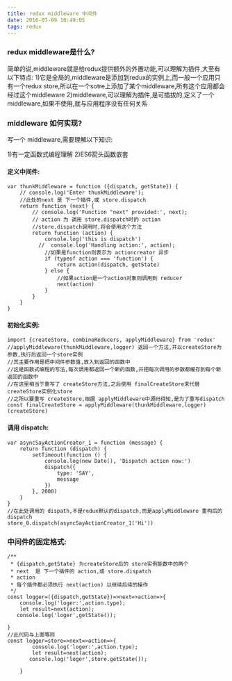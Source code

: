 ```yaml
---
title: redux middleware 中间件
date: 2016-07-09 10:49:05
tags: redux
---
```

### redux middleware是什么?

简单的说,middleware就是给redux提供额外的外置功能,可以理解为插件,大至有以下特点:
1)它是全局的,middleware是添加到redux的实例上,而一般一个应用只有一个redux store,所以在一个sotre上添加了某个middleware,所有这个应用都会经过这个middleware
2)middleware,可以理解为插件,是可插拔的,定义了一个middleware,如果不使用,就与应用程序没有任何关系

### middleware 如何实现?

写一个 middleware,需要理解以下知识:

1)有一定函数式编程理解
2)ES6箭头函数嵌套



#### 定义中间件:

    var thunkMiddleware = function ({dispatch, getState}) {
        // console.log('Enter thunkMiddleware');
        //此处的next 是 下一个插件,或 store.dispatch
        return function (next) {
            // console.log('Function "next" provided:', next);
            // action 为 调用 store.dispatch时的 action
            //store.dispatch调用时,将会使用这个方法
            return function (action) {
                console.log('this is dispatch')
              //  console.log('Handling action:', action);
                //如果是function则表示为 actioncreator 异步
                if (typeof action === 'function') {
                    return action(dispatch, getState)
                } else {
                    //如果action是一个action对象则调用到 reducer
                    next(action)
                }
            }
        }
    }


#### 初始化实例:

    import {createStore, combineReducers, applyMiddleware} from 'redux'
    //applyMiddleware(thunkMiddleware,logger) 返回一个方法,并以createStore为参数,执行后返回一个store实例
    //其主要作用是把中间件参数值,放入到返回的函数中
    //这是函数式编程的写法,每次调用都返回一个新的函数,并把每次调用的参数都缓存到每个新返回的函数中
    //在这里相当于重写了 createStore方法,之后使用 finalCreateStore来代替createStore实例化store
    //之所以要重写 createStore,根据 applyMiddleware中源码得知,是为了重写dispatch
    const finalCreateStore = applyMiddleware(thunkMiddleware,logger)(createStore)

#### 调用 dispatch:

    var asyncSayActionCreator_1 = function (message) {
        return function (dispatch) {
            setTimeout(function () {
                console.log(new Date(), 'Dispatch action now:')
                dispatch({
                    type: 'SAY',
                    message
                })
            }, 2000)
        }
    }
    //在此处调用的 dispath,不是redux默认的dispatch,而是applyMiddleware 重构后的 dispatch
    store_0.dispatch(asyncSayActionCreator_1('Hi'))

### 中间件的固定格式:

    /**
     * {dispatch,getState} 为createStore后的 store实例能数中的两个
     * next  是 下一个插件的 action,或 store.dispatch
     * action
     * 每个插件都必须执行 next(action) 以继续后续的操作
     */
    const logger=({dispatch,getState})=>next=>action=>{
        console.log('loger:',action.type);
        let result=next(action);
       console.log('loger',getState());

    }
    //此代码与上面等同
    const logger=store=>next=>action=>{
            console.log('loger:',action.type);
            let result=next(action);
           console.log('loger',store.getState());

        }